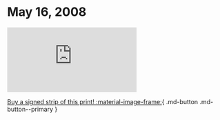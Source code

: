 # May 16, 2008

![](https://www.achewood.com/comic.php?date=05162008)

[Buy a signed strip of this print! :material-image-frame:](https://achewood-holiday-pop-up.myshopify.com/products/strip#05162008){ .md-button .md-button--primary }
